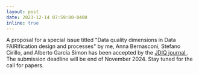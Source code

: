 ```yaml
---
layout: post
date: 2023-12-14 07:59:00-0400
inline: true
---
```


A proposal for a special issue titled "Data quality dimensions in Data FAIRification design and processes"  by me, Anna Bernasconi, Stefano Cirillo, and Alberto García Simon has been accepted by the <a href='https://dl.acm.org/journal/jdiq'> JDIQ journal </a>. The submission deadline will be end of November 2024. Stay tuned for the call for papers.  